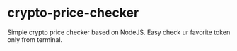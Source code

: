 # crypto-price-checker
Simple crypto price checker based on NodeJS. Easy check ur favorite token only from terminal.
